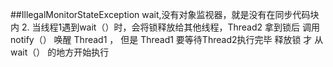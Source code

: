 ##IllegalMonitorStateException
wait,没有对象监视器，就是没有在同步代码块内
2. 当线程1遇到wait（）时，会将锁释放给其他线程，Thread2 拿到锁后 调用 notify（） 唤醒 Thread1 ，
但是 Thread1 要等待Thread2执行完毕 释放锁 才 从 wait（） 的地方开始执行